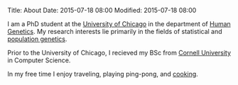 Title: About
Date: 2015-07-18 08:00
Modified: 2015-07-18 08:00

I am a PhD student at the [University of Chicago](http://www.uchicago.edu/) in the department of [Human Genetics](https://genes.uchicago.edu/). My research interests lie primarily in the fields of statistical and [population genetics](https://en.wikipedia.org/wiki/Population_genetics). 

Prior to the University of Chicago, I recieved my BSc from [Cornell University](http://www.cornell.edu/) in Computer Science.

In my free time I enjoy traveling, playing ping-pong, and [cooking](https://github.com/arjunbiddanda/Recipes/blob/master/cookbook.pdf).

